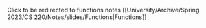 Click to be redirected to functions notes
[[University/Archive/Spring 2023/CS 220/Notes/slides/Functions|Functions]]    